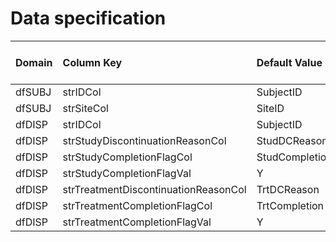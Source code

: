 # Data specification

|**Domain** |**Column Key**                       |**Default Value** |**Required?** |**Accept NA/Empty Values?** |**Require Unique Values?** |
|:----------|:------------------------------------|:-----------------|:-------------|:---------------------------|:--------------------------|
|dfSUBJ     |strIDCol                             |SubjectID         |TRUE          |FALSE                       |TRUE                       |
|dfSUBJ     |strSiteCol                           |SiteID            |TRUE          |FALSE                       |FALSE                      |
|dfDISP     |strIDCol                             |SubjectID         |TRUE          |FALSE                       |FALSE                      |
|dfDISP     |strStudyDiscontinuationReasonCol     |StudDCReason      |TRUE          |TRUE                        |FALSE                      |
|dfDISP     |strStudyCompletionFlagCol            |StudCompletion    |TRUE          |TRUE                        |FALSE                      |
|dfDISP     |strStudyCompletionFlagVal            |Y                 |TRUE          |FALSE                       |FALSE                      |
|dfDISP     |strTreatmentDiscontinuationReasonCol |TrtDCReason       |TRUE          |TRUE                        |FALSE                      |
|dfDISP     |strTreatmentCompletionFlagCol        |TrtCompletion     |TRUE          |TRUE                        |FALSE                      |
|dfDISP     |strTreatmentCompletionFlagVal        |Y                 |TRUE          |FALSE                       |FALSE                      |
